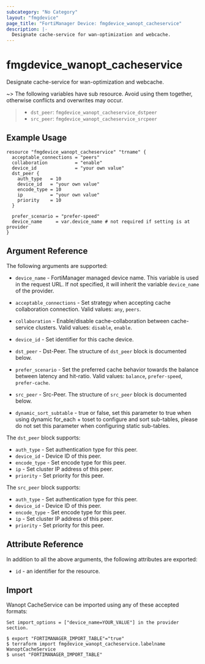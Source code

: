```yaml
---
subcategory: "No Category"
layout: "fmgdevice"
page_title: "FortiManager Device: fmgdevice_wanopt_cacheservice"
description: |-
  Designate cache-service for wan-optimization and webcache.
---
```


# fmgdevice_wanopt_cacheservice
Designate cache-service for wan-optimization and webcache.

~> The following variables have sub resource. Avoid using them together, otherwise conflicts and overwrites may occur.
>- `dst_peer`: `fmgdevice_wanopt_cacheservice_dstpeer`
>- `src_peer`: `fmgdevice_wanopt_cacheservice_srcpeer`



## Example Usage

```hcl
resource "fmgdevice_wanopt_cacheservice" "trname" {
  acceptable_connections = "peers"
  collaboration          = "enable"
  device_id              = "your own value"
  dst_peer {
    auth_type   = 10
    device_id   = "your own value"
    encode_type = 10
    ip          = "your own value"
    priority    = 10
  }

  prefer_scenario = "prefer-speed"
  device_name     = var.device_name # not required if setting is at provider
}
```

## Argument Reference


The following arguments are supported:

* `device_name` - FortiManager managed device name. This variable is used in the request URL. If not specified, it will inherit the variable `device_name` of the provider.

* `acceptable_connections` - Set strategy when accepting cache collaboration connection. Valid values: `any`, `peers`.

* `collaboration` - Enable/disable cache-collaboration between cache-service clusters. Valid values: `disable`, `enable`.

* `device_id` - Set identifier for this cache device.
* `dst_peer` - Dst-Peer. The structure of `dst_peer` block is documented below.
* `prefer_scenario` - Set the preferred cache behavior towards the balance between latency and hit-ratio. Valid values: `balance`, `prefer-speed`, `prefer-cache`.

* `src_peer` - Src-Peer. The structure of `src_peer` block is documented below.
* `dynamic_sort_subtable` - true or false, set this parameter to true when using dynamic for_each + toset to configure and sort sub-tables, please do not set this parameter when configuring static sub-tables.

The `dst_peer` block supports:

* `auth_type` - Set authentication type for this peer.
* `device_id` - Device ID of this peer.
* `encode_type` - Set encode type for this peer.
* `ip` - Set cluster IP address of this peer.
* `priority` - Set priority for this peer.

The `src_peer` block supports:

* `auth_type` - Set authentication type for this peer.
* `device_id` - Device ID of this peer.
* `encode_type` - Set encode type for this peer.
* `ip` - Set cluster IP address of this peer.
* `priority` - Set priority for this peer.


## Attribute Reference

In addition to all the above arguments, the following attributes are exported:
* `id` - an identifier for the resource.

## Import

Wanopt CacheService can be imported using any of these accepted formats:
```
Set import_options = ["device_name=YOUR_VALUE"] in the provider section.

$ export "FORTIMANAGER_IMPORT_TABLE"="true"
$ terraform import fmgdevice_wanopt_cacheservice.labelname WanoptCacheService
$ unset "FORTIMANAGER_IMPORT_TABLE"
```

